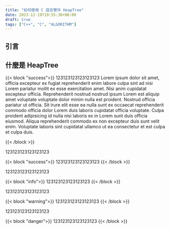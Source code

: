 ```yaml
---
title: "如何使用 C 語言實作 HeapTree"
date: 2023-12-19T19:55:38+08:00
draft: true
tags: ["C++", "C", "ALGORITHM"]
---
```


## 引言

## 什麼是 HeapTree

{{< block "success">}}
123123123123123123
Lorem ipsum dolor sit amet, officia excepteur ex fugiat reprehenderit enim
labore culpa sint ad nisi Lorem pariatur mollit ex esse exercitation amet.
Nisi anim cupidatat excepteur officia. Reprehenderit nostrud nostrud ipsum
Lorem est aliquip amet voluptate voluptate dolor minim nulla est proident.
Nostrud officia pariatur ut officia. Sit irure elit esse ea nulla sunt ex occaecat reprehenderit commodo officia dolor Lorem duis laboris cupidatat
officia voluptate. Culpa proident adipisicing id nulla nisi laboris ex in
Lorem sunt duis officia eiusmod. Aliqua reprehenderit commodo ex non
excepteur duis sunt velit enim. Voluptate laboris sint cupidatat ullamco
ut ea consectetur et est culpa et culpa duis.

{{< /block >}}

123123123123123123

{{< block "success">}}
123123123123123123
{{< /block >}}

123123123123123123

{{< block "info">}}
123123123123123123
{{< /block >}}

123123123123123123

{{< block "warning">}}
123123123123123123
{{< /block >}}

123123123123123123

{{< block "danger">}}
123123123123123123
{{< /block >}}
